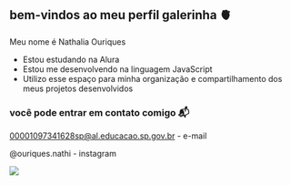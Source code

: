 ## bem-vindos ao meu perfil galerinha 🫀

Meu nome é Nathalia Ouriques

- Estou estudando na Alura
- Estou me desenvolvendo na linguagem JavaScript
- Utilizo esse espaço para minha organização e compartilhamento dos meus projetos desenvolvidos

 ### você pode entrar em contato comigo 📬
 
 00001097341628sp@al.educacao.sp.gov.br - e-mail

@ouriques.nathi - instagram


![](https://media.tenor.com/vicqZs-LnU0AAAAM/gumball-fat-gumball.gif)
